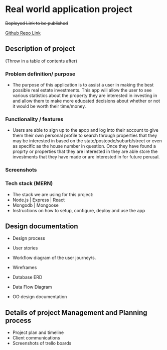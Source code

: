 # Real world application project

~~Deployed Link to be published~~

[Github Repo Link](https://github.com/Dylan-Speight/real-world-application)

## Description of project

(Throw in a table of contents after)

### Problem definition/ purpose

* The purpose of this application is to assist a user in making the best possible real estate investments. This app will allow the user to see various statistics about the property they are interested in investing in and allow them to make more educated decisions about whether or not it would be worth their time/money.
  
### Functionality / features

* Users are able to sign up to the apop and log into their account to give them their own personal profile to search through properties that they may be interested in based on the state/postcode/suburb/street or even as specific as the house number in question. Once they have found a proprty or properties that they are interested in they are able store the investments that they have made or are interested in for future perusal.
  
### Screenshots
  
### Tech stack (MERN)

* The stack we are using for this project:
* Node.js   |   Express   |   React
* Mongodb   |   Mongoose
* Instructions on how to setup, configure, deploy and use the app

## Design documentation

* Design process
* User stories
* Workflow diagram of the user journey/s.
* Wireframes

* Database ERD

* Data Flow Diagram
* OO design documentation
  
## Details of project Management and Planning process

* Project plan and timeline
* Client communications
* Screenshots of trello boards
